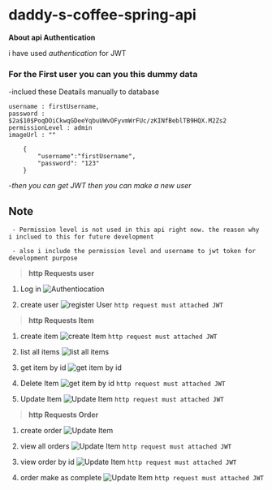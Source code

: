 # daddy-s-coffee-spring-api

**About api Authentication**

i have used _authentication_ for JWT

### **For the First user you can you this dummy data**

-inclued these Deatails manually to database

```
username : firstUsername,
password : $2a$10$PoqDOiCkwqGDeeYqbuUWvOFyvmWrFUc/zKINfBeblTB9HQX.M2Zs2
permissionLevel : admin
imageUrl : ""
```

```
    {
        "username":"firstUsername",
        "password": "123"
    }
```

_-then you can get JWT then you can make a new user_ 


## Note
```
 - Permission level is not used in this api right now. the reason why i inclued to this for future development

 - also i include the permission level and username to jwt token for development purpose

```

>**http Requests user**

1. Log in
![Authentiocation](https://res.cloudinary.com/dj8a0phpt/image/upload/v1608363782/hSenid/ztrymxcjbojgahbtxbvu.png)

2. create user
 ![register User](https://res.cloudinary.com/dj8a0phpt/image/upload/v1608364258/hSenid/zxswq41hnbgyx4mhxj1f.png)
 `http request must attached JWT`

>**http Requests Item**

1. create item
 ![create Item](https://res.cloudinary.com/dj8a0phpt/image/upload/v1608364509/hSenid/ctewr8odb2x4e7z46pjo.png)
 `http request must attached JWT`

2. list all items
  ![list all items](https://res.cloudinary.com/dj8a0phpt/image/upload/v1608365245/hSenid/dgprw80uxqze2jswcj9k.png)

3. get item by id
 ![get item by id](https://res.cloudinary.com/dj8a0phpt/image/upload/v1608365374/hSenid/gb48dr5jbkbjnodi7hjg.png)

4. Delete Item
 ![get item by id](https://res.cloudinary.com/dj8a0phpt/image/upload/v1608365487/hSenid/ev4vwqlvf65vxp44og1g.png)
 `http request must attached JWT`

5. Update Item
 ![Update Item](https://res.cloudinary.com/dj8a0phpt/image/upload/v1608366076/hSenid/b9tjfiwat4jfunhtbsna.png)
 `http request must attached JWT`

>**http Requests Order**

1. create order
 ![Update Item](https://res.cloudinary.com/dj8a0phpt/image/upload/v1608366918/hSenid/xpozp2htnh0kx4sn6vtb.png)

2. view all orders
 ![Update Item](https://res.cloudinary.com/dj8a0phpt/image/upload/v1608367062/hSenid/ooi6e6r8xlrgjqxyxont.png)
 `http request must attached JWT`

3. view order by id
 ![Update Item](https://res.cloudinary.com/dj8a0phpt/image/upload/v1608367217/hSenid/ekl47xjkism9ykuxhhjl.png)
 `http request must attached JWT`

4. order make as complete
 ![Update Item](https://res.cloudinary.com/dj8a0phpt/image/upload/v1608367395/hSenid/rw9orbsiatdtxoicilms.png)
 `http request must attached JWT`



